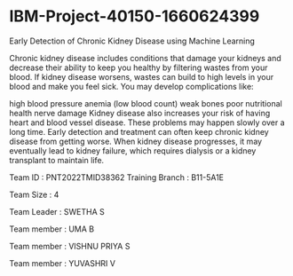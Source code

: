 # IBM-Project-40150-1660624399
Early Detection of Chronic Kidney Disease using Machine Learning


Chronic kidney disease includes conditions that damage your kidneys and decrease their ability to keep you healthy by filtering wastes from your blood. If kidney disease worsens, wastes can build to high levels in your blood and make you feel sick. You may develop complications like:

high blood pressure
anemia (low blood count)
weak bones
poor nutritional health
nerve damage
Kidney disease also increases your risk of having heart and blood vessel disease. These problems may happen slowly over a long time. Early detection and treatment can often keep chronic kidney disease from getting worse. When kidney disease progresses, it may eventually lead to kidney failure, which requires dialysis or a kidney transplant to maintain life.

Team ID : PNT2022TMID38362
Training Branch : B11-5A1E

Team Size : 4

Team Leader : SWETHA S

Team member : UMA B

Team member : VISHNU PRIYA S

Team member : YUVASHRI V

